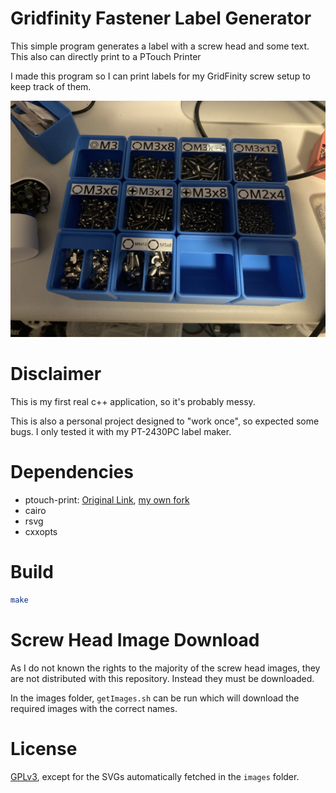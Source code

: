 # Gridfinity Fastener Label Generator

This simple program generates a label with a screw head and some text. This also can directly print to a PTouch Printer

I made this program so I can print labels for my GridFinity screw setup to keep track of them.

![image](.misc/IMG_8324.jpg)

# Disclaimer

This is my first real c++ application, so it's probably messy.

This is also a personal project designed to "work once", so expected some bugs. I only tested it with my PT-2430PC label maker.

# Dependencies
- ptouch-print: [Original Link](https://dominic.familie-radermacher.ch/projekte/ptouch-print/), [my own fork](https://github.com/Electro707/ptouch-print)
- cairo
- rsvg
- cxxopts

# Build

```sh
make
```

# Screw Head Image Download

As I do not known the rights to the majority of the screw head images, they are not distributed with this repository. Instead they must be downloaded.

In the images folder, `getImages.sh` can be run which will download the required images with the correct names.

# License

[GPLv3](LICENSE.md), except for the SVGs automatically fetched in the `images` folder.
